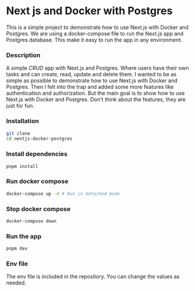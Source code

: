 # Next js and Docker with Postgres

This is a simple project to demonstrate how to use Next.js with Docker and Postgres.
We are using a docker-compose file to run the Next.js app and Postgres database.
This make it easy to run the app in any environment.

### Description

A simple _CRUD_ app with Next.js and Postgres.
Where users have their own tasks and can create, read, update and delete them.
I wanted to be as simple as possible to demonstrate how to use Next.js with Docker and Postgres.
Then I felt into the trap and added some more features like authentication and authorization.
But the main goal is to show how to use Next.js with Docker and Postgres. Don't think about the features, they are just for fun.

### Installation

```bash
git clone
cd nextjs-docker-postgres
```

### Install dependencies

```bash
pnpm install
```

### Run docker compose

```bash
docker-compose up -d # Run in detached mode
```

### Stop docker compose

```bash
docker-compose down
```

### Run the app

```bash
pnpm dev
```

### Env file

The env file is included in the repository. You can change the values as needed.
